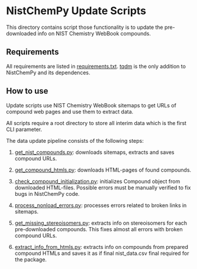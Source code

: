 # NistChemPy Update Scripts

This directory contains script those functionality is to update the pre-downloaded info on NIST Chemistry WebBook compounds.


## Requirements

All requirements are listed in [requirements.txt](requirements.txt).
[tqdm](https://tqdm.github.io/) is the only addition to NistChemPy and its dependences.


## How to use

Update scripts use NIST Chemistry WebBook sitemaps to get URLs of compound web pages and use them to extract data.

All scripts require a root directory to store all interim data which is the first CLI parameter.

The data update pipeline consists of the following steps:

1. [get_nist_compounds.py](get_nist_compounds.py): downloads sitemaps, extracts and saves compound URLs.

2. [get_compound_htmls.py](get_compound_htmls.py): downloads HTML-pages of found compounds.

3. [check_compound_initialization.py](check_compound_initialization.py): initializes Compound object from downloaded HTML-files.
Possible errors must be manually verified to fix bugs in NistChemPy code.

4. [process_nonload_errors.py](process_nonload_errors.py): processes errors related to broken links in sitemaps.

5. [get_missing_stereoisomers.py](get_missing_stereoisomers.py): extracts info on stereoisomers for each pre-downloaded compounds. This fixes almost all errors with broken compound URLs.

6. [extract_info_from_htmls.py](extract_info_from_htmls.py): extracts info on compounds from prepared compound HTMLs and saves it as if final nist_data.csv final required for the package.


